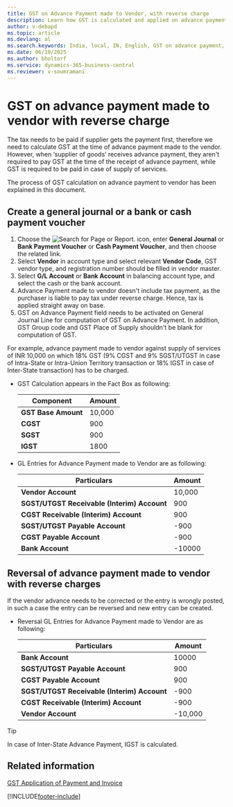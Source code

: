 ```yaml
---
title: GST on Advance Payment made to Vendor, with reverse charge
description: Learn how GST is calculated and applied on advance payments made to vendors under reverse charge in Business Central India localization.
author: v-debapd
ms.topic: article
ms.devlang: al
ms.search.keywords: India, local, IN, English, GST on advance payment, cash payment voucher, reverse charge, create a general journal
ms.date: 06/19/2025
ms.author: bholtorf
ms.service: dynamics-365-business-central
ms.reviewer: v-soumramani
---
```


# GST on advance payment made to vendor with reverse charge

The tax needs to be paid if supplier gets the payment first, therefore we need to calculate GST at the time of advance payment made to the vendor. However, when ‘supplier of goods’ receives advance payment, they aren't required to pay GST at the time of the receipt of advance payment, while GST is required to be paid in case of supply of services.

The process of GST calculation on advance payment to vendor has been explained in this document.

## Create a general journal or a bank or cash payment voucher

1. Choose the ![Search for Page or Report.](image/search_small.png "Search for Page or Report icon") icon, enter **General Journal** or **Bank Payment Voucher** or **Cash Payment Voucher**, and then choose the related link.
1. Select **Vendor** in account type and select relevant **Vendor Code**, GST vendor type, and registration number should be filled in vendor master.
1. Select **G/L Account** or **Bank Account** in balancing account type, and select the cash or the bank account.
1. Advance Payment made to vendor doesn't include tax payment, as the purchaser is liable to pay tax under reverse charge. Hence, tax is applied straight away on base.
1. GST on Advance Payment field needs to be activated on General Journal Line for computation of GST on Advance Payment. In addition, GST Group code and GST Place of Supply shouldn't be blank for computation of GST.

For example, advance payment made to vendor against supply of services of INR 10,000 on which 18% GST (9% CGST and 9% SGST/UTGST in case of Intra-State or Intra-Union Territory transaction or 18% IGST in case of Inter-State transaction) has to be charged.

- GST Calculation appears in the Fact Box as following:

    |Component|Amount|
    |----------------------------------|---------------------------------------|  
    |**GST Base Amount**|10,000|  
    |**CGST**|900|  
    |**SGST**|900|
    |**IGST**|1800|

- GL Entries for Advance Payment made to Vendor are as following:

    |Particulars|Amount|
    |----------------------------------|---------------------------------------|  
    |**Vendor Account**|10,000|  
    |**SGST/UTGST Receivable (Interim) Account**|900|  
    |**CGST Receivable (Interim) Account**|900|
    |**SGST/UTGST Payable Account**|-900|
    |**CGST Payable Account**|-900|
    |**Bank Account**|-10000|

## Reversal of advance payment made to vendor with reverse charges

If the vendor advance needs to be corrected or the entry is wrongly posted, in such a case the entry can be reversed and new entry can be created.

- Reversal GL Entries for Advance Payment made to Vendor are as following:

    |Particulars|Amount|
    |----------------------------------|---------------------------------------|  
    |**Bank Account**|10000|
    |**SGST/UTGST Payable Account**|900|
    |**CGST Payable Account**|900|
    |**SGST/UTGST Receivable (Interim) Account**|-900|  
    |**CGST Receivable (Interim) Account**|-900|
    |**Vendor Account**|-10,000|  

> [!TIP]
> In case of Inter-State Advance Payment, IGST is calculated.

## Related information

[GST Application of Payment and Invoice](GST-Advance-Normal-Payment-and-Purchase-Invoice-Goods-Application.md)

[!INCLUDE[footer-include](../../includes/footer-banner.md)]
